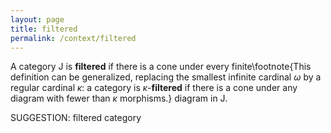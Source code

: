 ```yaml
---
layout: page
title: filtered
permalink: /context/filtered
---
```

 A category $\mathsf{J}$ is **filtered** if there is a cone under every finite\footnote{This definition can be generalized, replacing the smallest infinite cardinal $\omega$ by a regular cardinal $\kappa$: a category is $\kappa$-**filtered** if there is a cone under any diagram with fewer than $\kappa$ morphisms.} diagram in $\mathsf{J}$.


SUGGESTION: filtered category